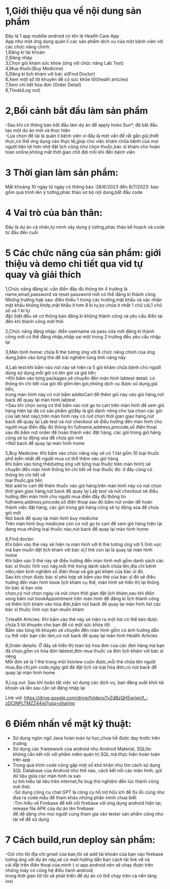 # 1,Giới thiệu qua về nội dung sản phẩm
Đây là 1 app moblile android có tên là Health Care App  
App như một ứng dụng quản lí các sản phẩm dịch vụ của một bệnh viện với các chức năng chính:  
1,Đăng kí tài khoản  
2,Đăng nhập  
3,Chọn gói khám sức khỏe (ứng với chức năng Lab Test)  
4,Mua thuốc(Buy Medicine)  
5,Đăng kí lịch khám với bác sĩ(Find Doctor)  
6,Xem một số lời khuyên để có sức khỏe tốt(healh articles)  
7,Xem chi tiết hóa đơn (Order Detail)  
8,Thoát(Log out)  
# 2,Bối cảnh bắt đầu làm sản phẩm  
-Sau khi có thông báo bắt đầu làm dự án để apply hobo Sun*, đã bắt đầu tạo một dự án mới và thực hiện  
-Lựa chọn đề tài là quản lí bệnh viện vì đây là một vấn đề rất gần gũi,thiết thực,có thể ứng dụng vào thực tế,giúp cho việc khám chữa bệnh của mọi người tiện lợi  hơn nhờ
đặt lịch cũng như chọn thuốc,bác sĩ khám cho hoàn toàn online,không mất thời gian chờ đợi mỗi khi đến bệnh viện  
# 3 Thời gian làm sản phẩm:   
Mất khoảng 10 ngày từ ngày có thông báo :28/6/2023 đến 8/7/2023: bao gồm quá trình lên ý tưởng,phác thảo sơ bộ nội dung,bắt đầu code  
# 4 Vai trò của bản thân:  
Đây là dự án cá nhân,tự mình xây dựng ý tưởng,phác thảo kế hoạch và code từ đầu đến cuối  
# 5 Các chức năng của sản phẩm: giới thiệu và demo chi tiết qua vid tự quay và giải thích  
1,Chức năng đăng kí: cần điền đầy đủ thông tin 4 trường là name,email,password và reset password mới có thể đăng kí thành công   
Những trường hợp sau: điền thiếu 1 trong các trường,mật khẩu và xác nhận mật khẩu không khớp,mật khẩu ít hơn 8 kí tự,ko chứa ít nhất 1 chữ cái,1 chữ số và 1 kí tự  
đặc biệt đều sẽ có thông báo đăng kí không thành công và yêu cầu điền lại đến khi thành công mới thôi  


2,Chức năng đăng nhập: điền username và pass vừa mới đăng kí thành công mới có thể đăng nhập,nhập sai một trong 2 trường đều yêu cầu nhập lại  


3,Màn hình home: chứa 6 thẻ tương ứng với 6 chức năng chính của ứng dụng,bấm vào từng thẻ để trải nghiệm từng tính năng này


4,Lab test:khi bấm vào nút này sẽ hiện ra 5 gói khám chữa bệnh cho người dùng sử dụng,mỗi gói có tên gói và giá tiền    
+Khi bấm vào từng packages sẽ chuyển đến màn hình labtest detail: có thông tin chi tiết của gói đó gồm:tên gói,những dịch vụ được sử dụng,giá tiền,   
trong màn hình này có nút bấm addtoCart để thêm gói này vào giỏ hàng,nút back để quay lại màn hình labtest      
+Sau khi chọn xong có thể bấm vào nút go to cart trên màn hình để xem giỏ hàng hiện tại đã có sản phẩm gì(đây là giỏ dành riêng cho lựa chọn các gói của lab test này),trên màn hình này có nút chọn thời gian giao hàng,nút back để quay lại Lab test và nút checkout sẽ điều hướng đến màn hình cho người mua điền đầy đủ thông tin fullname,address,pincode,số điện thoại sau đó bấm nút order để hoàn thành việc đặt hàng, các gói trong giỏ hàng cũng sẽ tự động xóa để chứa gói mới    
+Nút back để quay lại màn hình home


5,Buy Medicine:
Khi bấm vào chức năng này sẽ có 1 list gồm 10 loại thuốc phổ biến nhất để người mua có thể thêm vào giỏ hàng  
Khi bấm vào từng thẻ(tương ứng với từng loại thuốc trên màn hình) sẽ chuyển đến màn hình thông tin chi tiết về loại thuốc đó: ở đây cũng có thông tin chi tiết về  
loại thuốc,giá tiền   
Nút add to cart để thêm thuốc vào giỏ hàng:trên màn hình này có nút chọn thời gian giao hàng,nút back để quay lại Lab test và nút checkout sẽ điều hướng đến màn hình cho người mua điền đầy đủ thông tin fullname,address,pincode,số điện thoại sau đó bấm nút order để hoàn thành việc đặt hàng, các gói trong giỏ hàng cũng sẽ tự động xóa để chứa gói mới  
Nút back để quay lại màn hình buy medicine  
Trên màn hình buy medicine còn có nút go to cart để xem giỏ hàng hiện tại đang mua những loại thuốc nào,nút back để quay lại màn hình home


6,Find doctor:  
Khi bấm vào thẻ này sẽ hiện ra màn hình với 6 thẻ tương ứng với 5 lĩnh vực mà bạn muốn đặt lịch khám với bác sĩ,1 thẻ còn lại là quay lại màn hình home    
Khi bấm vào 5 thẻ này sẽ điều hướng đến màn hình mới gồm danh sách các bác sĩ thuộc lĩnh vực này,mỗi thẻ trong danh sách chứa tên,địa chỉ bệnh viện,năm kinh nghiệm số điện thoại và giá gói khám của bác sĩ đó.  
Sau khi chọn được bác sĩ phù hợp sẽ bấm vào thẻ của bác sĩ đó sẽ điều hướng đến màn hình book lịch khám cụ thể, màn hình sẽ hiển thị lại thông tin bác sĩ bạn vừa  
chọn,có nút chọn ngày và nút chọn thời gian đặt lịch khám,sau khi điền xong bấm nút bookAppointment trên màn hình để đăng kí lịch thành công và thêm lịch khám vào hóa đơn,bấm nút back để quay lại màn hình list các bác sĩ thuộc lĩnh vực bạn muốn khám



7,Health Articles:
Khi bấm vào thẻ này sẽ hiện ra một list có thể kéo được chứa 5 lời khuyên cho bạn để có một sức khỏe tốt  
Bấm vào từng lời khuyên sẽ chuyển đến màn hình gồm có ảnh hướng dẫn cụ thể việc bạn cần làm,có nút back để quay lại màn hình Health Articles


8,Order details: Ở đây sẽ hiển thị toàn bộ hóa đơn của các đơn hàng mà bạn đã chọn,gồm có hóa đơn labtest,đơn mua thuốc và đơn lịch khám với bác sĩ riêng  
Mỗi đơn sẽ là 1 thẻ trong một listview cuộn được,mỗi thẻ chữa tên người mua,địa chỉ,pin code,ngày giờ đã đặt lịch và loại hóa đơn,có nút back để quay lại màn hình home


9,Log out: Sau khi hoàn tất việc sử dụng các dịch vụ, bạn đăng xuất khỏi tài khoản và lần sau cần sẽ đăng nhập lại











Link vid:  https://drive.google.com/drive/folders/1vZdBzQH5griwUf_-zDCiNPLTMZZ44isj?usp=sharing 
# 6 Điểm nhấn về mặt kỹ thuật:  
- Sử dụng ngôn ngữ Java hoàn toàn tự học,chưa hề được dạy trước trên trường  
- Sử dụng các framework của android như Android Material, SQLite: không cần kết nối với phầm mềm quản trị SQL mà thực hiện hoàn toàn trên app  
- Trong quá trình code cũng gặp một số khó khăn như tìm cách sử dụng SQL Database của Android như thế nào, cách kết nối các màn hình, gửi dữ liệu giữa các màn hình ra sao  
tự tìm hiểu tài liệu trên internet,fix bug thử nghiệm đến lúc thành công mới thôi.  
-Sử dụng công cụ chat GPT là công cụ hỗ trợ hữu ích để fix lỗi cũng như đưa ra code mẫu để tham khảo những phần mình chưa biết  
-Tìm hiểu về Firebase để kết nối firebase với ứng dụng android hiện tại, release file APK của dự án lên firebase  
 để dễ dàng cho mọi người cùng tham gia vào tester sản phẩm cũng như tải về để sử dụng  
# 7 Cách build,run deploy sản phẩm:  
-Gửi cho tôi địa chỉ gmail của bạn,tôi sẽ add tài khoản của bạn vào firebase tương ứng với dự án này,sẽ có mail hướng dẫn bạn cách tải link về và  
cài đặt trên điện thoại của mình ( vì app android nên sẽ chạy được trên những máy có cùng hệ điều hành android,  
trong thời gian tới tôi sẽ phát triển để dự án có thể chạy trên cả nền tảng ios)  
